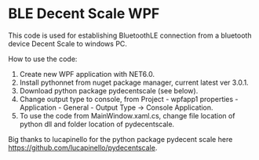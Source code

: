 # BLE Decent Scale WPF
This code is used for establishing BluetoothLE connection from a bluetooth device Decent Scale to windows PC.

How to use the code:
1. Create new WPF application with NET6.0.
2. Install pythonnet from nuget package manager, current latest ver 3.0.1.
3. Download python package pydecentscale (see below).
4. Change output type to console, from Project - wpfapp1 properties - Application - General - Output Type -> Console Application.
5. To use the code from MainWindow.xaml.cs, change file location of python dll and folder location of pydecentscale.

Big thanks to lucapinello for the python package pydecent scale here https://github.com/lucapinello/pydecentscale.
